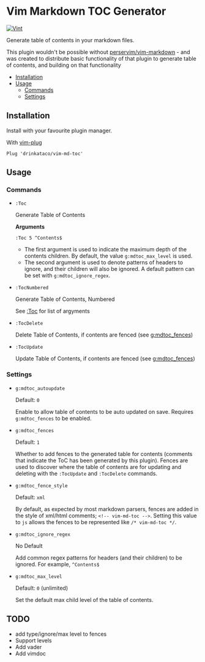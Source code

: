 # Vim Markdown TOC Generator

[![Vint](https://github.com/drinkataco/vim-md-toc/workflows/Vint/badge.svg)](https://github.com/drinkataco/vim-md-toc/actions?workflow=Vint)

Generate table of contents in your markdown files.

This plugin wouldn't be possible without [perservim/vim-markdown](https://github.com/preservim/vim-markdown) - and was created to distribute basic functionality of that plugin to generate table of contents, and building on that functionality

<!-- vim-md-toc -->
* [Installation](#installation)
* [Usage](#usage)
  * [Commands](#commands)
  * [Settings](#settings)
<!-- vim-md-toc END -->

## Installation
Install with your favourite plugin manager.

With [vim-plug](https://github.com/junegunn/vim-plug)

```Vimscript
Plug 'drinkataco/vim-md-toc'
```

## Usage

### Commands

* `:Toc`

   Generate Table of Contents

   **Arguments**

   `:Toc 5 ^Contents$`

   * The first argument is used to indicate the maximum depth of the contents children. By default, the value `g:mdtoc_max_level` is used.
   * The second argument is used to denote patterns of headers to ignore, and their children will also be ignored. A default pattern can be set with `g:mdtoc_ignore_regex`.

* `:TocNumbered`

   Generate Table of Contents, Numbered

   See [:Toc](#toc) for list of argyments

* `:TocDelete`

   Delete Table of Contents, if contents are fenced (see [g:mdtoc_fences](#gmdtock_fences))

* `:TocUpdate`

   Update Table of Contents, if contents are fenced (see [g:mdtoc_fences](#gmdtock_fences))

### Settings

* `g:mdtoc_autoupdate`

   Default: `0`

   Enable to allow table of contents to be auto updated on save. Requires `g:mdtoc_fences` to be enabled.

* `g:mdtoc_fences`

   Default: `1`

   Whether to add fences to the generated table for contents (comments that indicate the ToC has been generated by this plugin). Fences are used to discover where the table of contents are for updating and deleting with the `:TocUpdate` and `:TocDelete` commands.

* `g:mdtoc_fence_style`

   Default: `xml`

   By default, as expected by most markdown parsers, fences are added in the style of xml/html comments; `<!-- vim-md-toc -->`. Setting this value to `js` allows the fences to be represented like `/* vim-md-toc */`.

* `g:mdtoc_ignore_regex`

  No Default

  Add common regex patterns for headers (and their children) to be ignored. For example, `^Contents$`

* `g:mdtoc_max_level`

   Default: `0` (unlimited)

   Set the default max child level of the table of contents.

## TODO

- add type/ignore/max level to fences
- Support levels
- Add vader
- Add vimdoc
